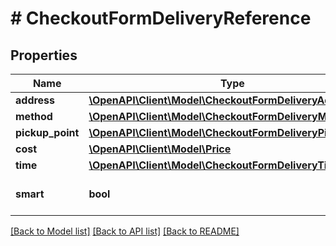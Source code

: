 # # CheckoutFormDeliveryReference

## Properties

Name | Type | Description | Notes
------------ | ------------- | ------------- | -------------
**address** | [**\OpenAPI\Client\Model\CheckoutFormDeliveryAddress**](CheckoutFormDeliveryAddress.md) |  | [optional] 
**method** | [**\OpenAPI\Client\Model\CheckoutFormDeliveryMethod**](CheckoutFormDeliveryMethod.md) |  | [optional] 
**pickup_point** | [**\OpenAPI\Client\Model\CheckoutFormDeliveryPickupPoint**](CheckoutFormDeliveryPickupPoint.md) |  | [optional] 
**cost** | [**\OpenAPI\Client\Model\Price**](Price.md) |  | [optional] 
**time** | [**\OpenAPI\Client\Model\CheckoutFormDeliveryTime**](CheckoutFormDeliveryTime.md) |  | [optional] 
**smart** | **bool** | Buyer used a SMART option | [optional] 

[[Back to Model list]](../../README.md#documentation-for-models) [[Back to API list]](../../README.md#documentation-for-api-endpoints) [[Back to README]](../../README.md)


